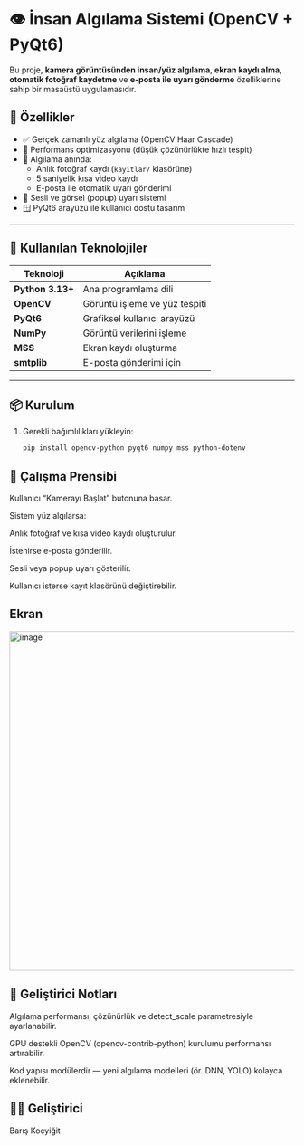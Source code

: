 # 👁️ İnsan Algılama Sistemi (OpenCV + PyQt6)

Bu proje, **kamera görüntüsünden insan/yüz algılama**, **ekran kaydı alma**, **otomatik fotoğraf kaydetme** ve **e-posta ile uyarı gönderme** özelliklerine sahip bir masaüstü uygulamasıdır.

## 🚀 Özellikler

- ✅ Gerçek zamanlı yüz algılama (OpenCV Haar Cascade)
- 🧠 Performans optimizasyonu (düşük çözünürlükte hızlı tespit)
- 💾 Algılama anında:
  - Anlık fotoğraf kaydı (`kayitlar/` klasörüne)
  - 5 saniyelik kısa video kaydı
  - E-posta ile otomatik uyarı gönderimi
- 🔔 Sesli ve görsel (popup) uyarı sistemi
- 🪟 PyQt6 arayüzü ile kullanıcı dostu tasarım

---

## 🧰 Kullanılan Teknolojiler

| Teknoloji | Açıklama |
|------------|-----------|
| **Python 3.13+** | Ana programlama dili |
| **OpenCV** | Görüntü işleme ve yüz tespiti |
| **PyQt6** | Grafiksel kullanıcı arayüzü |
| **NumPy** | Görüntü verilerini işleme |
| **MSS** | Ekran kaydı oluşturma |
| **smtplib** | E-posta gönderimi için |

---

## 📦 Kurulum

1. Gerekli bağımlılıkları yükleyin:

   ```bash
   pip install opencv-python pyqt6 numpy mss python-dotenv


## 🧠 Çalışma Prensibi

Kullanıcı “Kamerayı Başlat” butonuna basar.

Sistem yüz algılarsa:

Anlık fotoğraf ve kısa video kaydı oluşturulur.

İstenirse e-posta gönderilir.

Sesli veya popup uyarı gösterilir.

Kullanıcı isterse kayıt klasörünü değiştirebilir.

## Ekran

<img width="600" height="600" alt="image" src="https://github.com/user-attachments/assets/31b8e317-1400-4aaf-9b63-8eb57818a802" />

## 🧩 Geliştirici Notları

Algılama performansı, çözünürlük ve detect_scale parametresiyle ayarlanabilir.

GPU destekli OpenCV (opencv-contrib-python) kurulumu performansı artırabilir.

Kod yapısı modülerdir — yeni algılama modelleri (ör. DNN, YOLO) kolayca eklenebilir.

## 👨‍💻 Geliştirici

Barış Koçyiğit
